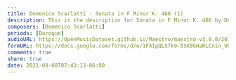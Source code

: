 ```yaml
---
title: Domenico Scarlatti - Sonata in F Minor K. 466 (1)
description: This is the description for Sonata in F Minor K. 466 by Domenico Scarlatti
composers: [Domenico Scarlatti]
periods: [Baroque]
audioURL: https://OpenMusicDataset.github.io/Maestro/maestro-v3.0.0/2017/MIDI-Unprocessed_083_PIANO083_MID--AUDIO-split_07-09-17_Piano-e_2_-06_wav--1.midi
formURL: https://docs.google.com/forms/d/e/1FAIpQLSfk9-5SK8GHaRLCnin_UO9-0_IcqmFsINWN5g5R-kzWhSG_Rw/viewform
comments: true
share: true
date: 2021-08-08T07:43:13-06:00
---
```

